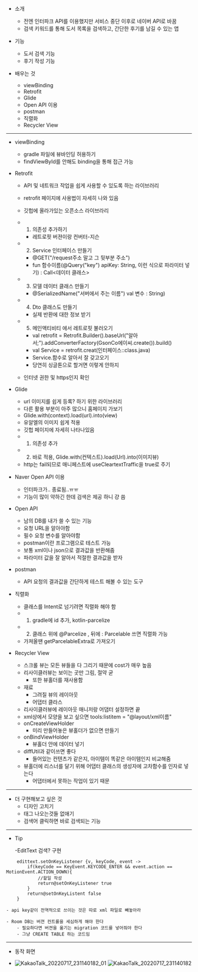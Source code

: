 - 소개
	- 전엔 인터파크 API를 이용했지만 서비스 중단 이후로 네이버 API로 바꿈
	- 검색 키워드를 통해 도서 목록을 검색하고, 간단한 후기를 남길 수 있는 앱
 
- 기능
	- 도서 검색 기능
	- 후기 작성 기능

- 배우는 것
	- viewBinding
	- Retrofit
	- Glide
	- Open API 이용
	- postman
	- 직렬화
	- Recycler View

---

- viewBinding
	- gradle 파일에 뷰바인딩 허용하기 
	- findViewById를 안해도 binding을 통해 접근 가능


- Retrofit
	- API 및 네트워크 작업을 쉽게 사용할 수 있도록 하는 라이브러리
	- retrofit 페이지에 사용법이 자세히 나와 있음
	- 깃헙에 올라가있는 오픈소스 라이브라리
	- 1. 의존성 추가하기
		- 레트로핏 버젼이랑 컨버터-지슨
	- 2. Service 인터페이스 만들기
		- @GET("/request주소 말고 그 뒷부분 주소")
		- fun 함수이름(@Query("key") apiKey: String, 이런 식으로 파라미터 넣기) : Call<데이터 클래스>

	- 3. 모델 데이터 클래스 만들기
		- @SerializedName("서버에서 주는 이름") val 변수 : String)

	- 4. Dto 클래스도 만들기
		- 실제 반환에 대한 정보 받기
	 
	- 5. 메인액티비티 에서 레트로핏 불러오기
		- val retrofit = Retrofit.Builder().baseUrl("알아서;").addConverterFactory(GsonCo에이씨.create()).build()
		- val Service = retrofit.creat(인터페이스::class.java)
		- Service.함수로 알아서 잘 갖고오기
		- 당연히 싱글톤으로 할거면 이렇게 안하지

	- 인터넷 권한 및 https인지 확인


- Glide
	- url 이미지를 쉽게 등록? 하기 위한 라이브러리
	- 다른 활용 부분이 아주 많으니 홈페이지 가보기
	- Glide.with(context).load(url).into(view)
	- 유알엘의 이미지 쉽게 적용
	- 깃헙 페이지에 자세히 나타나있음
	- 1. 의존성 추가
	- 2. 바로 적용, Glide.with(컨텍스트).load(Url).into(이미지뷰)
	- http는 fail되므로 매니페스트에 useCleartextTraffic을 true로 주기


- Naver Open API 이용
	- 인터파크가.. 종료됨..ㅠㅠ
	- 기능이 많이 약하긴 한데 검색은 제공 하니 걍 씀


- Open API
	- 남의 DB를 내가 쓸 수 있는 기능
	- 요청 URL을 알아야함
	- 필수 요청 변수를 알아야함
	- postman이란 프로그램으로 테스트 가능
	- 보통 xml이나 json으로 결과값을 반환해줌
	- 파라미터 값을 잘 알아서 적절한 결과값을 받자

- postman
	- API 요청의 결과값을 간단하게 테스트 해볼 수 있는 도구


- 직렬화
	- 클래스를 Intent로 넘기려면 직렬화 해야 함
	- 1. gradle에 id 추가, kotlin-parcelize
	- 2. 클래스 위에 @Parcelize , 뒤에 : Parcelable 쓰면 직렬화 가능
	- 가져올땐 getParcelableExtra로 가져오기 


- Recycler View
	- 스크롤 뷰는 모든 뷰들을 다 그리기 때문에 cost가 매우 높음
	- 리사이클러뷰는 보이는 곳만 그림, 절약 굳
		- 또한 뷰홀더를 재사용함
	- 재료
		- 그려질 뷰의 레이아웃
		- 어댑터 클라스
	- 리사이클러뷰에 레이아웃 매니저랑 어댑터 설정하면 끝
	- xml상에서 모양을 보고 싶으면 tools:listitem = "@layout/xml이름"
	- onCreateViewHolder
		- 미리 만들어놓은 뷰홀더가 없으면 만들기
	- onBindViewHolder
		- 뷰홀더 안에 데이터 넣기
	- diffUtil과 같이쓰면 좋다
		- 들어있는 컨텐츠가 같은지, 아이템이 똑같은 아이템인지 비교해줌
	- 뷰홀더에 리스너를 달기 위해 어댑터 클래스의 생성자에 고차함수를 인자로 넣는다
		- 어댑터에서 못하는 작업이 있기 때문

---

- 더 구현해보고 싶은 것
	- 디자인 고치기
	- 태그 나오는것들 없애기
	- 검색어 클릭하면 바로 검색되는 기능

---

- Tip

	-EditText 검색? 구현

```
	edittext.setOnKeyListener {v, keyCode, event ->
		if(keyCode == KeyEvent.KEYCODE_ENTER && event.action == MotionEvent.ACTION_DOWN){
			//할일 작성
			return@setOnKeyListener true
		}
		return@setOnKeyListent false
	}
```

	- api key같이 전역적으로 쓰이는 것은 따로 xml 파일로 빼놓아라

	- Room DB는 버젼 컨트롤을 세심하게 해야 한다
		- 필요하다면 버젼을 옮기는 migration 코드를 넣어줘야 한다
		- 그냥 CREATE TABLE 하는 코드임
---

- 동작 화면

- ![KakaoTalk_20220717_231140182_01](https://user-images.githubusercontent.com/68932465/179402462-49aeee8f-f043-42c5-8b36-bba43dc8c923.jpg)
  ![KakaoTalk_20220717_231140182](https://user-images.githubusercontent.com/68932465/179402465-646d04db-a6d8-4487-9cc5-c8e4d7c46b3e.jpg)


